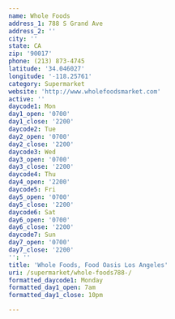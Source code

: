 ```yaml
---
name: Whole Foods
address_1: 788 S Grand Ave
address_2: ''
city: ''
state: CA
zip: '90017'
phone: (213) 873-4745
latitude: '34.046027'
longitude: '-118.25761'
category: Supermarket
website: 'http://www.wholefoodsmarket.com'
active: ''
daycode1: Mon
day1_open: '0700'
day1_close: '2200'
daycode2: Tue
day2_open: '0700'
day2_close: '2200'
daycode3: Wed
day3_open: '0700'
day3_close: '2200'
daycode4: Thu
day4_open: '2200'
daycode5: Fri
day5_open: '0700'
day5_close: '2200'
daycode6: Sat
day6_open: '0700'
day6_close: '2200'
daycode7: Sun
day7_open: '0700'
day7_close: '2200'
'': ''
title: 'Whole Foods, Food Oasis Los Angeles'
uri: /supermarket/whole-foods788-/
formatted_daycode1: Monday
formatted_day1_open: 7am
formatted_day1_close: 10pm

---
```

